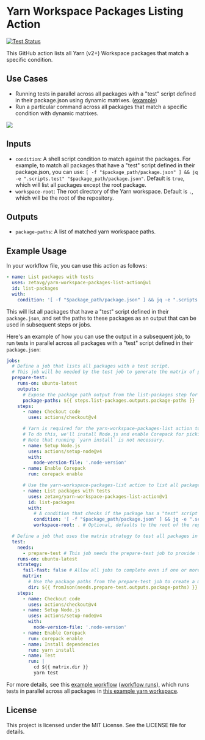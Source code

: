 # Yarn Workspace Packages Listing Action

[![Test Status](https://img.shields.io/github/actions/workflow/status/zetavg/yarn-workspace-packages-list-action/test-all.yml?style=flat-square&label=test&cacheSeconds=300&link=https%3A%2F%2Fgithub.com%2Fzetavg%2Fyarn-workspace-packages-list-action%2Factions%2Fworkflows%2Ftest-all.yml)](https://github.com/zetavg/yarn-workspace-packages-list-action/actions/workflows/test-all.yml)

This GitHub action lists all Yarn (v2+) Workspace packages that match a specific condition.

## Use Cases

* Running tests in parallel across all packages with a "test" script defined in their package.json using dynamic matrixes. ([example](https://github.com/zetavg/yarn-workspace-packages-list-action/blob/main/.github/workflows/test-example-test-all-packages-in-parallel.yml#L56-L58))
* Run a particular command across all packages that match a specific condition with dynamic matrixes.

![](https://github.com/zetavg/yarn-workspace-packages-list-action/assets/3784687/5c812ff1-ce4e-4fc3-afe4-5d2c16b59c92)

## Inputs

- `condition`: A shell script condition to match against the packages. For example, to match all packages that have a "test" script defined in their package.json, you can use: `[ -f "$package_path/package.json" ] && jq -e ".scripts.test" "$package_path/package.json"`. Default is `true`, which will list all packages except the root package.
- `workspace-root`: The root directory of the Yarn workspace. Default is `.`, which will be the root of the repository.

## Outputs

- `package-paths`: A list of matched yarn workspace paths.

## Example Usage

In your workflow file, you can use this action as follows:

```yml
- name: List packages with tests
  uses: zetavg/yarn-workspace-packages-list-action@v1
  id: list-packages
  with:
    condition: '[ -f "$package_path/package.json" ] && jq -e ".scripts.test" "$package_path/package.json"'
```

This will list all packages that have a "test" script defined in their `package.json`, and set the paths to these packages as an output that can be used in subsequent steps or jobs.

Here's an example of how you can use the output in a subsequent job, to run tests in parallel across all packages with a "test" script defined in their `package.json`:

```yml
jobs:
  # Define a job that lists all packages with a test script.
  # This job will be needed by the test job to generate the matrix of packages to test dynamically.
  prepare-test:
    runs-on: ubuntu-latest
    outputs:
      # Expose the package path output from the list-packages step for other jobs to use it.
      package-paths: ${{ steps.list-packages.outputs.package-paths }}
    steps:
      - name: Checkout code
        uses: actions/checkout@v4

      # Yarn is required for the yarn-workspace-packages-list action to work.
      # To do this, we'll install Node.js and enable Corepack for picking up the correct yarn version here. This may vary depending on your project.
      # Note that running `yarn install` is not necessary.
      - name: Setup Node.js
        uses: actions/setup-node@v4
        with:
          node-version-file: '.node-version'
      - name: Enable Corepack
        run: corepack enable

      # Use the yarn-workspace-packages-list action to list all packages that have a test script.
      - name: List packages with tests
        uses: zetavg/yarn-workspace-packages-list-action@v1
        id: list-packages
        with:
          # A condition that checks if the package has a "test" script defined in its package.json.
          condition: '[ -f "$package_path/package.json" ] && jq -e ".scripts.test" "$package_path/package.json"'
          workspace-root: . # Optional, defaults to the root of the repository (".").

  # Define a job that uses the matrix strategy to test all packages in parallel.
  test:
    needs:
      - prepare-test # This job needs the prepare-test job to provide the package paths that need to be tested.
    runs-on: ubuntu-latest
    strategy:
      fail-fast: false # Allow all jobs to complete even if one or more fails.
      matrix:
        # Use the package paths from the prepare-test job to create a matrix of packages to test.
        dir: ${{ fromJson(needs.prepare-test.outputs.package-paths) }}
    steps:
      - name: Checkout code
        uses: actions/checkout@v4
      - name: Setup Node.js
        uses: actions/setup-node@v4
        with:
          node-version-file: '.node-version'
      - name: Enable Corepack
        run: corepack enable
      - name: Install dependencies
        run: yarn install
      - name: Test
        run: |
          cd ${{ matrix.dir }}
          yarn test
```

For more details, see this [example workflow](https://github.com/zetavg/yarn-workspace-packages-list-action/blob/main/.github/workflows/test-example-test-all-packages-in-parallel.yml) ([workflow runs](https://github.com/zetavg/yarn-workspace-packages-list-action/actions/workflows/test-example-test-all-packages-in-parallel.yml)), which runs tests in parallel across all packages in [this example yarn workspace](https://github.com/zetavg/yarn-workspace-packages-list-action/tree/main/examples/test-all-packages-in-parallel).

## License

This project is licensed under the MIT License. See the LICENSE file for details.
